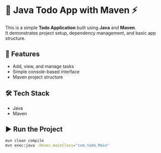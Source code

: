 # 📝 Java Todo App with Maven ⚡

This is a simple **Todo Application** built using **Java** and **Maven**.  
It demonstrates project setup, dependency management, and basic app structure.

## 🚀 Features
- Add, view, and manage tasks  
- Simple console-based interface  
- Maven project structure  

## 🛠️ Tech Stack
- Java  
- Maven  

## ▶️ Run the Project
```bash
mvn clean compile
mvn exec:java -Dexec.mainClass="com.todo.Main"
